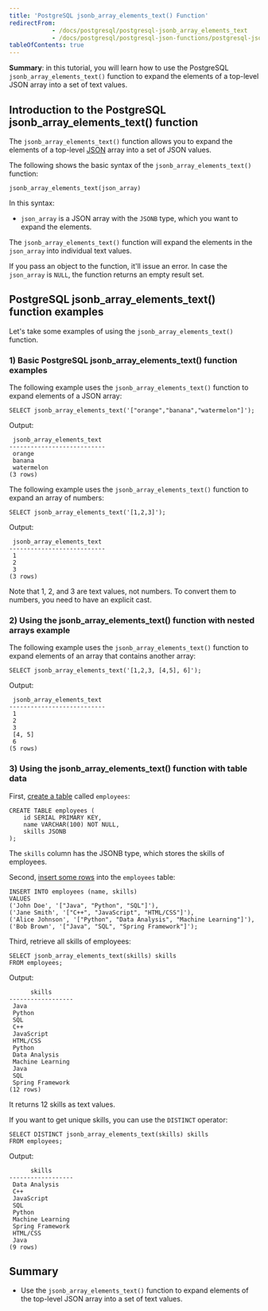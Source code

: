 ```yaml
---
title: 'PostgreSQL jsonb_array_elements_text() Function'
redirectFrom:
            - /docs/postgresql/postgresql-jsonb_array_elements_text 
            - /docs/postgresql/postgresql-json-functions/postgresql-jsonb_array_elements_text/
tableOfContents: true
---
```


**Summary**: in this tutorial, you will learn how to use the PostgreSQL `jsonb_array_elements_text()` function to expand the elements of a top-level JSON array into a set of text values.



## Introduction to the PostgreSQL jsonb_array_elements_text() function



The `jsonb_array_elements_text()` function allows you to expand the elements of a top-level [JSON](/docs/postgresql/postgresql-json) array into a set of JSON values.



The following shows the basic syntax of the `jsonb_array_elements_text()` function:



```
jsonb_array_elements_text(json_array)
```



In this syntax:



- `json_array` is a JSON array with the `JSONB` type, which you want to expand the elements.


The `jsonb_array_elements_text()` function will expand the elements in the `json_array` into individual text values.



If you pass an object to the function, it'll issue an error. In case the `json_array` is `NULL`, the function returns an empty result set.



## PostgreSQL jsonb_array_elements_text() function examples



Let's take some examples of using the `jsonb_array_elements_text()` function.



### 1) Basic PostgreSQL jsonb_array_elements_text() function examples



The following example uses the `jsonb_array_elements_text()` function to expand elements of a JSON array:



```
SELECT jsonb_array_elements_text('["orange","banana","watermelon"]');
```



Output:



```
 jsonb_array_elements_text
---------------------------
 orange
 banana
 watermelon
(3 rows)
```



The following example uses the `jsonb_array_elements_text()` function to expand an array of numbers:



```
SELECT jsonb_array_elements_text('[1,2,3]');
```



Output:



```
 jsonb_array_elements_text
---------------------------
 1
 2
 3
(3 rows)
```



Note that 1, 2, and 3 are text values, not numbers. To convert them to numbers, you need to have an explicit cast.



### 2) Using the jsonb_array_elements_text() function with nested arrays example



The following example uses the `jsonb_array_elements_text()` function to expand elements of an array that contains another array:



```
SELECT jsonb_array_elements_text('[1,2,3, [4,5], 6]');
```



Output:



```
 jsonb_array_elements_text
---------------------------
 1
 2
 3
 [4, 5]
 6
(5 rows)
```



### 3) Using the jsonb_array_elements_text() function with table data



First, [create a table](/docs/postgresql/postgresql-create-table) called `employees`:



```
CREATE TABLE employees (
    id SERIAL PRIMARY KEY,
    name VARCHAR(100) NOT NULL,
    skills JSONB
);
```



The `skills` column has the JSONB type, which stores the skills of employees.



Second, [insert some rows](/docs/postgresql/postgresql-insert-multiple-rows) into the `employees` table:



```
INSERT INTO employees (name, skills)
VALUES
('John Doe', '["Java", "Python", "SQL"]'),
('Jane Smith', '["C++", "JavaScript", "HTML/CSS"]'),
('Alice Johnson', '["Python", "Data Analysis", "Machine Learning"]'),
('Bob Brown', '["Java", "SQL", "Spring Framework"]');
```



Third, retrieve all skills of employees:



```
SELECT jsonb_array_elements_text(skills) skills
FROM employees;
```



Output:



```
      skills
------------------
 Java
 Python
 SQL
 C++
 JavaScript
 HTML/CSS
 Python
 Data Analysis
 Machine Learning
 Java
 SQL
 Spring Framework
(12 rows)
```



It returns 12 skills as text values.



If you want to get unique skills, you can use the `DISTINCT` operator:



```
SELECT DISTINCT jsonb_array_elements_text(skills) skills
FROM employees;
```



Output:



```
      skills
------------------
 Data Analysis
 C++
 JavaScript
 SQL
 Python
 Machine Learning
 Spring Framework
 HTML/CSS
 Java
(9 rows)
```



## Summary



- Use the `jsonb_array_elements_text()` function to expand elements of the top-level JSON array into a set of text values.

